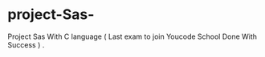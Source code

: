 # project-Sas-
Project Sas With C language ( Last exam to join Youcode School Done With Success ) .
